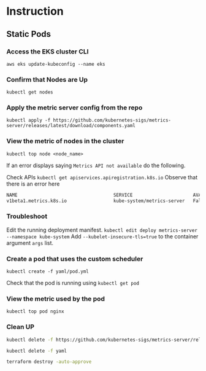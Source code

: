 # Instruction

## Static Pods

### Access the EKS cluster CLI

`aws eks update-kubeconfig --name eks`

### Confirm that Nodes are Up

`kubectl get nodes`

### Apply the metric server config from the repo

`kubectl apply -f https://github.com/kubernetes-sigs/metrics-server/releases/latest/download/components.yaml`

### View the metric of nodes in the cluster

`kubectl top node <node_name>`

If an error displays saying `Metrics API not available` do the following.

Check APIs
`kubectl get apiservices.apiregistration.k8s.io`
Observe that there is an error here

```bash
NAME                                   SERVICE                      AVAILABLE                  AGE
v1beta1.metrics.k8s.io                 kube-system/metrics-server   False (MissingEndpoints)   2s
```

### Troubleshoot

Edit the running deployment manifest.
`kubectl edit deploy metrics-server --namespace kube-system`
Add `--kubelet-insecure-tls=true` to the container argument `args` list.

### Create a pod that uses the custom scheduler

`kubectl create -f yaml/pod.yml`

Check that the pod is running using `kubectl get pod`

### View the metric used by the pod

`kubectl top pod nginx`

### Clean UP

```bash
kubectl delete -f https://github.com/kubernetes-sigs/metrics-server/releases/latest/download/components.yaml

kubectl delete -f yaml

terraform destroy -auto-approve
```

